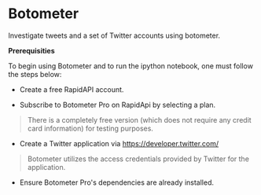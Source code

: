 # Botometer

Investigate tweets and a set of Twitter accounts using botometer.

**Prerequisities**

To begin using Botometer and to run the ipython notebook, one must follow the steps below:

* Create a free RapidAPI account.

* Subscribe to Botometer Pro on RapidApi by selecting a plan.
> There is a completely free version (which does not require any credit card information) for testing purposes.

* Create a Twitter application via https://developer.twitter.com/
> Botometer utilizes the access credentials provided by Twitter for the application.
* Ensure Botometer Pro's dependencies are already installed.


